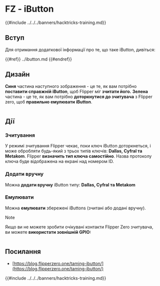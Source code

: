 # FZ - iButton

{{#include ../../../banners/hacktricks-training.md}}

## Вступ

Для отримання додаткової інформації про те, що таке iButton, дивіться:

{{#ref}}
../ibutton.md
{{#endref}}

## Дизайн

**Синя** частина наступного зображення - це те, як вам потрібно **поставити справжній iButton**, щоб Flipper міг **зчитати його.** **Зелена** частина - це те, як вам потрібно **доторкнутися до зчитувача** з Flipper zero, щоб **правильно емулювати iButton**.

<figure><img src="../../../images/image (565).png" alt=""><figcaption></figcaption></figure>

## Дії

### Зчитування

У режимі зчитування Flipper чекає, поки ключ iButton доторкнеться, і може обробляти будь-який з трьох типів ключів: **Dallas, Cyfral та Metakom**. Flipper **визначить тип ключа самостійно**. Назва протоколу ключа буде відображена на екрані над номером ID.

### Додати вручну

Можна **додати вручну** iButton типу: **Dallas, Cyfral та Metakom**

### **Емулювати**

Можна **емулювати** збережені iButtons (зчитані або додані вручну).

> [!NOTE]
> Якщо ви не можете зробити очікувані контакти Flipper Zero зчитувача, ви можете **використати зовнішній GPIO:**

<figure><img src="../../../images/image (138).png" alt=""><figcaption></figcaption></figure>

## Посилання

- [https://blog.flipperzero.one/taming-ibutton/](https://blog.flipperzero.one/taming-ibutton/)

{{#include ../../../banners/hacktricks-training.md}}
